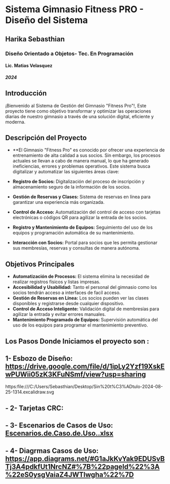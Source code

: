 # Sistema Gimnasio Fitness PRO - Diseño del Sistema
## Harika Sebasthian
### Diseño Orientado a Objetos- Tec. En Programación
#### Lic. Matias Velasquez
##### 2024
###
## Introducción
¡Bienvenido al Sistema de Gestión del Gimnasio "Fitness Pro"!, Este proyecto tiene como objetivo transformar y optimizar las operaciones diarias de nuestro gimnasio a través de una solución digital, eficiente y moderna.

## Descripción del Proyecto

- **El Gimnasio "Fitness Pro" es conocido por ofrecer una experiencia de entrenamiento de alta calidad a sus socios. Sin embargo, los procesos actuales se llevan a cabo de manera manual, lo que ha generado ineficiencias, errores y problemas operativos. Este sistema busca digitalizar y automatizar las siguientes áreas clave:

- **Registro de Socios:** Digitalización del proceso de inscripción y almacenamiento seguro de la información de los socios.
- **Gestión de Reservas y Clases:** Sistema de reservas en línea para garantizar una experiencia más organizada.
- **Control de Acceso:** Automatización del control de acceso con tarjetas electrónicas o códigos QR para agilizar la entrada de los socios.
- **Registro y Mantenimiento de Equipos:** Seguimiento del uso de los equipos y programación automática de su mantenimiento.
- **Interacción con Socios:** Portal para socios que les permita gestionar sus membresías, reservas y consultas de manera autónoma.

## Objetivos Principales

- **Automatización de Procesos:** El sistema elimina la necesidad de realizar registros físicos y listas impresas.
- **Accesibilidad y Usabilidad:** Tanto el personal del gimnasio como los socios tendrán acceso a interfaces de facíl acceso.
- **Gestión de Reservas en Línea:** Los socios pueden ver las clases disponibles y registrarse desde cualquier dispositivo.
- **Control de Acceso Inteligente:** Validación digital de membresías para agilizar la entrada y evitar errores manuales.
- **Mantenimiento Programado de Equipos:** Supervisión automática del uso de los equipos para programar el mantenimiento preventivo.
## Los Pasos Donde Iniciamos el proyecto son :
## **1- Esbozo de Diseño:** https://drive.google.com/file/d/1ipLy2Yzf19XskEwPUWii05zK3KFuNSmf/view?usp=sharing
https:file:///C:/Users/Sebasthian/Desktop/Sin%20t%C3%ADtulo-2024-08-25-1314.excalidraw.svg

## - **2- Tarjetas CRC:** 


## - **3- Escenarios de Casos de Uso:** [Escenarios.de.Caso.de.Uso..xlsx](https://github.com/user-attachments/files/16956093/Escenarios.de.Caso.de.Uso.xlsx)
## - **4- Diagrmas Casos de Uso:** https://app.diagrams.net/#G1aJkKvYak9EDUSvBTj3A4pdkfUt1NrcNZ#%7B%22pageId%22%3A%22eS0ysgVaiaZ4JWTlwgha%22%7D

